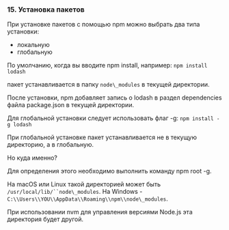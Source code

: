 ### 15\. Установка пакетов

При установке пакетов с помощью npm можно выбрать два типа установки:

* локальную
* глобальную

По умолчанию, когда вы вводите npm install, например:
`
npm install lodash 
`

пакет устанавливается в папку `node\_modules` в текущей директории. 

После установки, npm добавляет запись о lodash в раздел dependencies файла package.json в текущей директории. 

Для глобальной установки следует использовать флаг -g: 
`
npm install -g lodash 
`

При глобальной установке пакет устанавливается не в текущую директорию, а в глобальную. 

Но куда именно? 

Для определения этого необходимо выполнить команду npm root -g. 

На macOS или Linux такой директорией может быть `/usr/local/lib/``node\_modules`. На Windows - `C:\\Users\\YOU\\AppData\\Roaming\\npm\\node\_modules`. 

При использовании nvm для управления версиями Node.js эта директория будет другой.

